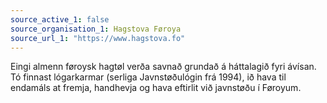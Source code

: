 ```yaml
---
source_active_1: false
source_organisation_1: Hagstova Føroya
source_url_1: "https://www.hagstova.fo"
---
```

Eingi almenn føroysk hagtøl verða savnað grundað á háttalagið fyri ávísan. Tó finnast lógarkarmar (serliga Javnstøðulógin frá 1994), ið hava til endamáls at fremja, handhevja og hava eftirlit við javnstøðu í Føroyum.
